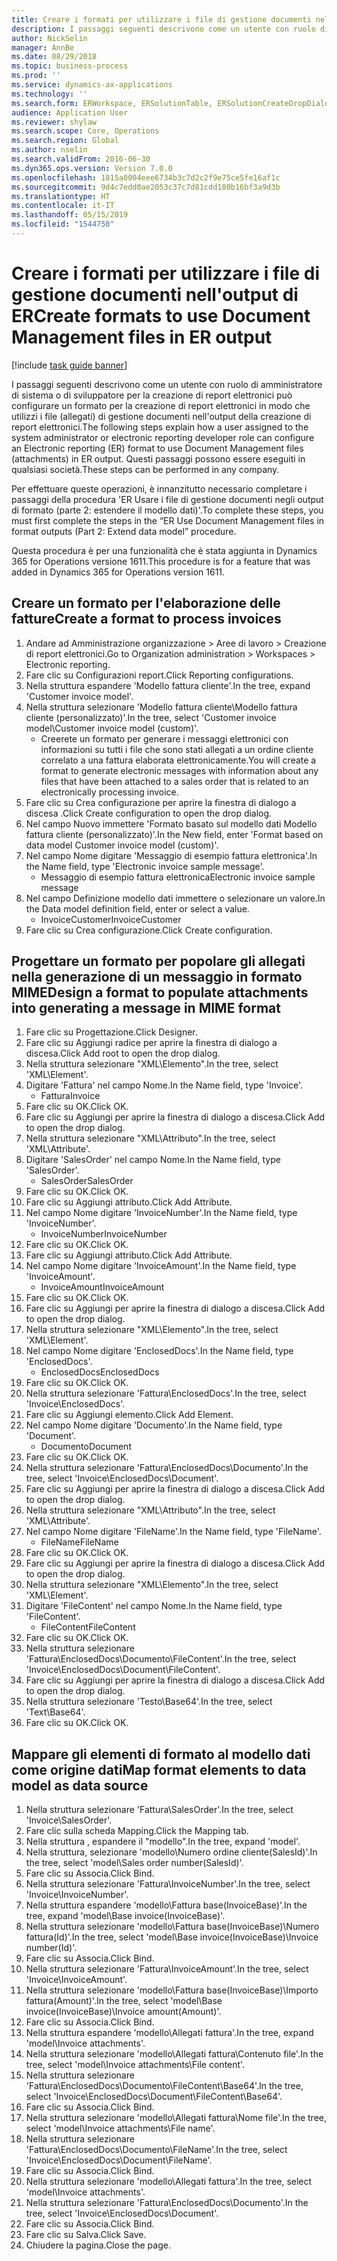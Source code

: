 ```yaml
---
title: Creare i formati per utilizzare i file di gestione documenti nell'output di ER
description: I passaggi seguenti descrivono come un utente con ruolo di amministratore di sistema o di sviluppatore per la creazione di report elettronici può configurare un formato per la creazione di report elettronici in modo che utilizzi i file (allegati) di gestione documenti nell'output della creazione di report elettronici.
author: NickSelin
manager: AnnBe
ms.date: 08/29/2018
ms.topic: business-process
ms.prod: ''
ms.service: dynamics-ax-applications
ms.technology: ''
ms.search.form: ERWorkspace, ERSolutionTable, ERSolutionCreateDropDialog, EROperationDesigner, ERComponentTypeDropDialog
audience: Application User
ms.reviewer: shylaw
ms.search.scope: Core, Operations
ms.search.region: Global
ms.author: nselin
ms.search.validFrom: 2016-06-30
ms.dyn365.ops.version: Version 7.0.0
ms.openlocfilehash: 1815a0004eee6734b3c7d2c2f9e75ce5fe16af1c
ms.sourcegitcommit: 9d4c7edd0ae2053c37c7d81cdd180b16bf3a9d3b
ms.translationtype: HT
ms.contentlocale: it-IT
ms.lasthandoff: 05/15/2019
ms.locfileid: "1544750"
---
```

# <a name="create-formats-to-use-document-management-files-in-er-output"></a><span data-ttu-id="792f8-103">Creare i formati per utilizzare i file di gestione documenti nell'output di ER</span><span class="sxs-lookup"><span data-stu-id="792f8-103">Create formats to use Document Management files in ER output</span></span>

[!include [task guide banner](../../includes/task-guide-banner.md)]

<span data-ttu-id="792f8-104">I passaggi seguenti descrivono come un utente con ruolo di amministratore di sistema o di sviluppatore per la creazione di report elettronici può configurare un formato per la creazione di report elettronici in modo che utilizzi i file (allegati) di gestione documenti nell'output della creazione di report elettronici.</span><span class="sxs-lookup"><span data-stu-id="792f8-104">The following steps explain how a user assigned to the system administrator or electronic reporting developer role can configure an Electronic reporting (ER) format to use Document Management files (attachments) in ER output.</span></span> <span data-ttu-id="792f8-105">Questi passaggi possono essere eseguiti in qualsiasi società.</span><span class="sxs-lookup"><span data-stu-id="792f8-105">These steps can be performed in any company.</span></span>

<span data-ttu-id="792f8-106">Per effettuare queste operazioni, è innanzitutto necessario completare i passaggi della procedura 'ER Usare i file di gestione documenti negli output di formato (parte 2: estendere il modello dati)'.</span><span class="sxs-lookup"><span data-stu-id="792f8-106">To complete these steps, you must first complete the steps in the “ER Use Document Management files in format outputs (Part 2: Extend data model” procedure.</span></span>

<span data-ttu-id="792f8-107">Questa procedura è per una funzionalità che è stata aggiunta in Dynamics 365 for Operations versione 1611.</span><span class="sxs-lookup"><span data-stu-id="792f8-107">This procedure is for a feature that was added in Dynamics 365 for Operations version 1611.</span></span>


## <a name="create-a-format-to-process-invoices"></a><span data-ttu-id="792f8-108">Creare un formato per l'elaborazione delle fatture</span><span class="sxs-lookup"><span data-stu-id="792f8-108">Create a format to process invoices</span></span>
1. <span data-ttu-id="792f8-109">Andare ad Amministrazione organizzazione > Aree di lavoro > Creazione di report elettronici.</span><span class="sxs-lookup"><span data-stu-id="792f8-109">Go to Organization administration > Workspaces > Electronic reporting.</span></span>
2. <span data-ttu-id="792f8-110">Fare clic su Configurazioni report.</span><span class="sxs-lookup"><span data-stu-id="792f8-110">Click Reporting configurations.</span></span>
3. <span data-ttu-id="792f8-111">Nella struttura espandere 'Modello fattura cliente'.</span><span class="sxs-lookup"><span data-stu-id="792f8-111">In the tree, expand 'Customer invoice model'.</span></span>
4. <span data-ttu-id="792f8-112">Nella struttura selezionare 'Modello fattura cliente\Modello fattura cliente (personalizzato)'.</span><span class="sxs-lookup"><span data-stu-id="792f8-112">In the tree, select 'Customer invoice model\Customer invoice model (custom)'.</span></span>
    * <span data-ttu-id="792f8-113">Creerete un formato per generare i messaggi elettronici con informazioni su tutti i file che sono stati allegati a un ordine cliente correlato a una fattura elaborata elettronicamente.</span><span class="sxs-lookup"><span data-stu-id="792f8-113">You will create a format to generate electronic messages with information about any files that have been attached to a sales order that is related to an electronically processing invoice.</span></span>  
5. <span data-ttu-id="792f8-114">Fare clic su Crea configurazione per aprire la finestra di dialogo a discesa .</span><span class="sxs-lookup"><span data-stu-id="792f8-114">Click Create configuration to open the drop dialog.</span></span>
6. <span data-ttu-id="792f8-115">Nel campo Nuovo immettere 'Formato basato sul modello dati Modello fattura cliente (personalizzato)'.</span><span class="sxs-lookup"><span data-stu-id="792f8-115">In the New field, enter 'Format based on data model Customer invoice model (custom)'.</span></span>
7. <span data-ttu-id="792f8-116">Nel campo Nome digitare 'Messaggio di esempio fattura elettronica'.</span><span class="sxs-lookup"><span data-stu-id="792f8-116">In the Name field, type 'Electronic invoice sample message'.</span></span>
    * <span data-ttu-id="792f8-117">Messaggio di esempio fattura elettronica</span><span class="sxs-lookup"><span data-stu-id="792f8-117">Electronic invoice sample message</span></span>  
8. <span data-ttu-id="792f8-118">Nel campo Definizione modello dati immettere o selezionare un valore.</span><span class="sxs-lookup"><span data-stu-id="792f8-118">In the Data model definition field, enter or select a value.</span></span>
    * <span data-ttu-id="792f8-119">InvoiceCustomer</span><span class="sxs-lookup"><span data-stu-id="792f8-119">InvoiceCustomer</span></span>  
9. <span data-ttu-id="792f8-120">Fare clic su Crea configurazione.</span><span class="sxs-lookup"><span data-stu-id="792f8-120">Click Create configuration.</span></span>

## <a name="design-a-format-to-populate-attachments-into-generating-a-message-in-mime-format"></a><span data-ttu-id="792f8-121">Progettare un formato per popolare gli allegati nella generazione di un messaggio in formato MIME</span><span class="sxs-lookup"><span data-stu-id="792f8-121">Design a format to populate attachments into generating a message in MIME format</span></span>
1. <span data-ttu-id="792f8-122">Fare clic su Progettazione.</span><span class="sxs-lookup"><span data-stu-id="792f8-122">Click Designer.</span></span>
2. <span data-ttu-id="792f8-123">Fare clic su Aggiungi radice per aprire la finestra di dialogo a discesa.</span><span class="sxs-lookup"><span data-stu-id="792f8-123">Click Add root to open the drop dialog.</span></span>
3. <span data-ttu-id="792f8-124">Nella struttura selezionare "XML\Elemento".</span><span class="sxs-lookup"><span data-stu-id="792f8-124">In the tree, select 'XML\Element'.</span></span>
4. <span data-ttu-id="792f8-125">Digitare 'Fattura' nel campo Nome.</span><span class="sxs-lookup"><span data-stu-id="792f8-125">In the Name field, type 'Invoice'.</span></span>
    * <span data-ttu-id="792f8-126">Fattura</span><span class="sxs-lookup"><span data-stu-id="792f8-126">Invoice</span></span>  
5. <span data-ttu-id="792f8-127">Fare clic su OK.</span><span class="sxs-lookup"><span data-stu-id="792f8-127">Click OK.</span></span>
6. <span data-ttu-id="792f8-128">Fare clic su Aggiungi per aprire la finestra di dialogo a discesa.</span><span class="sxs-lookup"><span data-stu-id="792f8-128">Click Add to open the drop dialog.</span></span>
7. <span data-ttu-id="792f8-129">Nella struttura selezionare "XML\Attributo".</span><span class="sxs-lookup"><span data-stu-id="792f8-129">In the tree, select 'XML\Attribute'.</span></span>
8. <span data-ttu-id="792f8-130">Digitare 'SalesOrder' nel campo Nome.</span><span class="sxs-lookup"><span data-stu-id="792f8-130">In the Name field, type 'SalesOrder'.</span></span>
    * <span data-ttu-id="792f8-131">SalesOrder</span><span class="sxs-lookup"><span data-stu-id="792f8-131">SalesOrder</span></span>  
9. <span data-ttu-id="792f8-132">Fare clic su OK.</span><span class="sxs-lookup"><span data-stu-id="792f8-132">Click OK.</span></span>
10. <span data-ttu-id="792f8-133">Fare clic su Aggiungi attributo.</span><span class="sxs-lookup"><span data-stu-id="792f8-133">Click Add Attribute.</span></span>
11. <span data-ttu-id="792f8-134">Nel campo Nome digitare 'InvoiceNumber'.</span><span class="sxs-lookup"><span data-stu-id="792f8-134">In the Name field, type 'InvoiceNumber'.</span></span>
    * <span data-ttu-id="792f8-135">InvoiceNumber</span><span class="sxs-lookup"><span data-stu-id="792f8-135">InvoiceNumber</span></span>  
12. <span data-ttu-id="792f8-136">Fare clic su OK.</span><span class="sxs-lookup"><span data-stu-id="792f8-136">Click OK.</span></span>
13. <span data-ttu-id="792f8-137">Fare clic su Aggiungi attributo.</span><span class="sxs-lookup"><span data-stu-id="792f8-137">Click Add Attribute.</span></span>
14. <span data-ttu-id="792f8-138">Nel campo Nome digitare 'InvoiceAmount'.</span><span class="sxs-lookup"><span data-stu-id="792f8-138">In the Name field, type 'InvoiceAmount'.</span></span>
    * <span data-ttu-id="792f8-139">InvoiceAmount</span><span class="sxs-lookup"><span data-stu-id="792f8-139">InvoiceAmount</span></span>  
15. <span data-ttu-id="792f8-140">Fare clic su OK.</span><span class="sxs-lookup"><span data-stu-id="792f8-140">Click OK.</span></span>
16. <span data-ttu-id="792f8-141">Fare clic su Aggiungi per aprire la finestra di dialogo a discesa.</span><span class="sxs-lookup"><span data-stu-id="792f8-141">Click Add to open the drop dialog.</span></span>
17. <span data-ttu-id="792f8-142">Nella struttura selezionare "XML\Elemento".</span><span class="sxs-lookup"><span data-stu-id="792f8-142">In the tree, select 'XML\Element'.</span></span>
18. <span data-ttu-id="792f8-143">Nel campo Nome digitare 'EnclosedDocs'.</span><span class="sxs-lookup"><span data-stu-id="792f8-143">In the Name field, type 'EnclosedDocs'.</span></span>
    * <span data-ttu-id="792f8-144">EnclosedDocs</span><span class="sxs-lookup"><span data-stu-id="792f8-144">EnclosedDocs</span></span>  
19. <span data-ttu-id="792f8-145">Fare clic su OK.</span><span class="sxs-lookup"><span data-stu-id="792f8-145">Click OK.</span></span>
20. <span data-ttu-id="792f8-146">Nella struttura selezionare 'Fattura\EnclosedDocs'.</span><span class="sxs-lookup"><span data-stu-id="792f8-146">In the tree, select 'Invoice\EnclosedDocs'.</span></span>
21. <span data-ttu-id="792f8-147">Fare clic su Aggiungi elemento.</span><span class="sxs-lookup"><span data-stu-id="792f8-147">Click Add Element.</span></span>
22. <span data-ttu-id="792f8-148">Nel campo Nome digitare 'Documento'.</span><span class="sxs-lookup"><span data-stu-id="792f8-148">In the Name field, type 'Document'.</span></span>
    * <span data-ttu-id="792f8-149">Documento</span><span class="sxs-lookup"><span data-stu-id="792f8-149">Document</span></span>  
23. <span data-ttu-id="792f8-150">Fare clic su OK.</span><span class="sxs-lookup"><span data-stu-id="792f8-150">Click OK.</span></span>
24. <span data-ttu-id="792f8-151">Nella struttura selezionare 'Fattura\EnclosedDocs\Documento'.</span><span class="sxs-lookup"><span data-stu-id="792f8-151">In the tree, select 'Invoice\EnclosedDocs\Document'.</span></span>
25. <span data-ttu-id="792f8-152">Fare clic su Aggiungi per aprire la finestra di dialogo a discesa.</span><span class="sxs-lookup"><span data-stu-id="792f8-152">Click Add to open the drop dialog.</span></span>
26. <span data-ttu-id="792f8-153">Nella struttura selezionare "XML\Attributo".</span><span class="sxs-lookup"><span data-stu-id="792f8-153">In the tree, select 'XML\Attribute'.</span></span>
27. <span data-ttu-id="792f8-154">Nel campo Nome digitare 'FileName'.</span><span class="sxs-lookup"><span data-stu-id="792f8-154">In the Name field, type 'FileName'.</span></span>
    * <span data-ttu-id="792f8-155">FileName</span><span class="sxs-lookup"><span data-stu-id="792f8-155">FileName</span></span>  
28. <span data-ttu-id="792f8-156">Fare clic su OK.</span><span class="sxs-lookup"><span data-stu-id="792f8-156">Click OK.</span></span>
29. <span data-ttu-id="792f8-157">Fare clic su Aggiungi per aprire la finestra di dialogo a discesa.</span><span class="sxs-lookup"><span data-stu-id="792f8-157">Click Add to open the drop dialog.</span></span>
30. <span data-ttu-id="792f8-158">Nella struttura selezionare "XML\Elemento".</span><span class="sxs-lookup"><span data-stu-id="792f8-158">In the tree, select 'XML\Element'.</span></span>
31. <span data-ttu-id="792f8-159">Digitare 'FileContent' nel campo Nome.</span><span class="sxs-lookup"><span data-stu-id="792f8-159">In the Name field, type 'FileContent'.</span></span>
    * <span data-ttu-id="792f8-160">FileContent</span><span class="sxs-lookup"><span data-stu-id="792f8-160">FileContent</span></span>  
32. <span data-ttu-id="792f8-161">Fare clic su OK.</span><span class="sxs-lookup"><span data-stu-id="792f8-161">Click OK.</span></span>
33. <span data-ttu-id="792f8-162">Nella struttura selezionare 'Fattura\EnclosedDocs\Documento\FileContent'.</span><span class="sxs-lookup"><span data-stu-id="792f8-162">In the tree, select 'Invoice\EnclosedDocs\Document\FileContent'.</span></span>
34. <span data-ttu-id="792f8-163">Fare clic su Aggiungi per aprire la finestra di dialogo a discesa.</span><span class="sxs-lookup"><span data-stu-id="792f8-163">Click Add to open the drop dialog.</span></span>
35. <span data-ttu-id="792f8-164">Nella struttura selezionare  'Testo\Base64'.</span><span class="sxs-lookup"><span data-stu-id="792f8-164">In the tree, select 'Text\Base64'.</span></span>
36. <span data-ttu-id="792f8-165">Fare clic su OK.</span><span class="sxs-lookup"><span data-stu-id="792f8-165">Click OK.</span></span>

## <a name="map-format-elements-to-data-model-as-data-source"></a><span data-ttu-id="792f8-166">Mappare gli elementi di formato al modello dati come origine dati</span><span class="sxs-lookup"><span data-stu-id="792f8-166">Map format elements to data model as data source</span></span>
1. <span data-ttu-id="792f8-167">Nella struttura selezionare 'Fattura\SalesOrder'.</span><span class="sxs-lookup"><span data-stu-id="792f8-167">In the tree, select 'Invoice\SalesOrder'.</span></span>
2. <span data-ttu-id="792f8-168">Fare clic sulla scheda Mapping.</span><span class="sxs-lookup"><span data-stu-id="792f8-168">Click the Mapping tab.</span></span>
3. <span data-ttu-id="792f8-169">Nella struttura , espandere il "modello".</span><span class="sxs-lookup"><span data-stu-id="792f8-169">In the tree, expand 'model'.</span></span>
4. <span data-ttu-id="792f8-170">Nella struttura, selezionare 'modello\Numero ordine cliente(SalesId)'.</span><span class="sxs-lookup"><span data-stu-id="792f8-170">In the tree, select 'model\Sales order number(SalesId)'.</span></span>
5. <span data-ttu-id="792f8-171">Fare clic su Associa.</span><span class="sxs-lookup"><span data-stu-id="792f8-171">Click Bind.</span></span>
6. <span data-ttu-id="792f8-172">Nella struttura selezionare 'Fattura\InvoiceNumber'.</span><span class="sxs-lookup"><span data-stu-id="792f8-172">In the tree, select 'Invoice\InvoiceNumber'.</span></span>
7. <span data-ttu-id="792f8-173">Nella struttura espandere 'modello\Fattura base(InvoiceBase)'.</span><span class="sxs-lookup"><span data-stu-id="792f8-173">In the tree, expand 'model\Base invoice(InvoiceBase)'.</span></span>
8. <span data-ttu-id="792f8-174">Nella struttura selezionare 'modello\Fattura base(InvoiceBase)\Numero fattura(Id)'.</span><span class="sxs-lookup"><span data-stu-id="792f8-174">In the tree, select 'model\Base invoice(InvoiceBase)\Invoice number(Id)'.</span></span>
9. <span data-ttu-id="792f8-175">Fare clic su Associa.</span><span class="sxs-lookup"><span data-stu-id="792f8-175">Click Bind.</span></span>
10. <span data-ttu-id="792f8-176">Nella struttura selezionare 'Fattura\InvoiceAmount'.</span><span class="sxs-lookup"><span data-stu-id="792f8-176">In the tree, select 'Invoice\InvoiceAmount'.</span></span>
11. <span data-ttu-id="792f8-177">Nella struttura selezionare 'modello\Fattura base(InvoiceBase)\Importo fattura(Amount)'.</span><span class="sxs-lookup"><span data-stu-id="792f8-177">In the tree, select 'model\Base invoice(InvoiceBase)\Invoice amount(Amount)'.</span></span>
12. <span data-ttu-id="792f8-178">Fare clic su Associa.</span><span class="sxs-lookup"><span data-stu-id="792f8-178">Click Bind.</span></span>
13. <span data-ttu-id="792f8-179">Nella struttura espandere 'modello\Allegati fattura'.</span><span class="sxs-lookup"><span data-stu-id="792f8-179">In the tree, expand 'model\Invoice attachments'.</span></span>
14. <span data-ttu-id="792f8-180">Nella struttura selezionare 'modello\Allegati fattura\Contenuto file'.</span><span class="sxs-lookup"><span data-stu-id="792f8-180">In the tree, select 'model\Invoice attachments\File content'.</span></span>
15. <span data-ttu-id="792f8-181">Nella struttura selezionare 'Fattura\EnclosedDocs\Documento\FileContent\Base64'.</span><span class="sxs-lookup"><span data-stu-id="792f8-181">In the tree, select 'Invoice\EnclosedDocs\Document\FileContent\Base64'.</span></span>
16. <span data-ttu-id="792f8-182">Fare clic su Associa.</span><span class="sxs-lookup"><span data-stu-id="792f8-182">Click Bind.</span></span>
17. <span data-ttu-id="792f8-183">Nella struttura selezionare 'modello\Allegati fattura\Nome file'.</span><span class="sxs-lookup"><span data-stu-id="792f8-183">In the tree, select 'model\Invoice attachments\File name'.</span></span>
18. <span data-ttu-id="792f8-184">Nella struttura selezionare 'Fattura\EnclosedDocs\Documento\FileName'.</span><span class="sxs-lookup"><span data-stu-id="792f8-184">In the tree, select 'Invoice\EnclosedDocs\Document\FileName'.</span></span>
19. <span data-ttu-id="792f8-185">Fare clic su Associa.</span><span class="sxs-lookup"><span data-stu-id="792f8-185">Click Bind.</span></span>
20. <span data-ttu-id="792f8-186">Nella struttura selezionare 'modello\Allegati fattura'.</span><span class="sxs-lookup"><span data-stu-id="792f8-186">In the tree, select 'model\Invoice attachments'.</span></span>
21. <span data-ttu-id="792f8-187">Nella struttura selezionare 'Fattura\EnclosedDocs\Documento'.</span><span class="sxs-lookup"><span data-stu-id="792f8-187">In the tree, select 'Invoice\EnclosedDocs\Document'.</span></span>
22. <span data-ttu-id="792f8-188">Fare clic su Associa.</span><span class="sxs-lookup"><span data-stu-id="792f8-188">Click Bind.</span></span>
23. <span data-ttu-id="792f8-189">Fare clic su Salva.</span><span class="sxs-lookup"><span data-stu-id="792f8-189">Click Save.</span></span>
24. <span data-ttu-id="792f8-190">Chiudere la pagina.</span><span class="sxs-lookup"><span data-stu-id="792f8-190">Close the page.</span></span>

